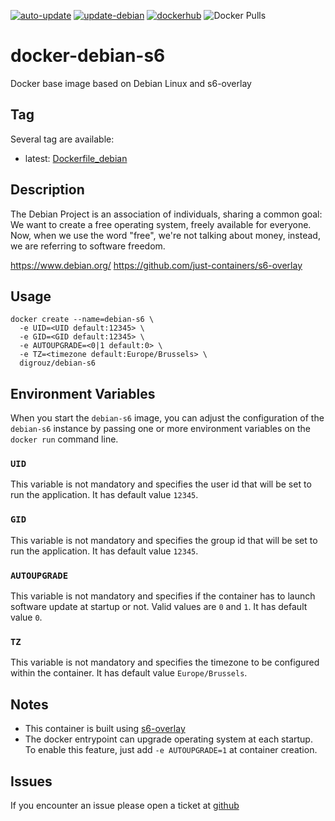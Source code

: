 [![auto-update](https://github.com/digrouz/docker-debian-s6/actions/workflows/auto-update.yml/badge.svg)](https://github.com/digrouz/docker-debian-s6/actions/workflows/auto-update.yml)
[![update-debian](https://github.com/digrouz/docker-debian-s6/actions/workflows/update-debian.yml/badge.svg)](https://github.com/digrouz/docker-debian-s6/actions/workflows/update-debian.yml)
[![dockerhub](https://github.com/digrouz/docker-debian-s6/actions/workflows/dockerhub.yml/badge.svg)](https://github.com/digrouz/docker-debian-s6/actions/workflows/dockerhub.yml)
![Docker Pulls](https://img.shields.io/docker/pulls/digrouz/debian-s6)

# docker-debian-s6
Docker base image based on Debian Linux and s6-overlay


## Tag
Several tag are available:
* latest: [Dockerfile_debian](https://github.com/digrouz/docker-debian-s6/blob/master/Dockerfile_debian)

## Description

The Debian Project is an association of individuals, sharing a common goal: We want to create a free operating system, freely available for everyone. Now, when we use the word "free", we're not talking about money, instead, we are referring to software freedom.

https://www.debian.org/
https://github.com/just-containers/s6-overlay

## Usage
    docker create --name=debian-s6 \
      -e UID=<UID default:12345> \
      -e GID=<GID default:12345> \
      -e AUTOUPGRADE=<0|1 default:0> \
      -e TZ=<timezone default:Europe/Brussels> \
      digrouz/debian-s6

## Environment Variables

When you start the `debian-s6` image, you can adjust the configuration of the `debian-s6` instance by passing one or more environment variables on the `docker run` command line.

### `UID`

This variable is not mandatory and specifies the user id that will be set to run the application. It has default value `12345`.

### `GID`

This variable is not mandatory and specifies the group id that will be set to run the application. It has default value `12345`.

### `AUTOUPGRADE`

This variable is not mandatory and specifies if the container has to launch software update at startup or not. Valid values are `0` and `1`. It has default value `0`.

### `TZ`

This variable is not mandatory and specifies the timezone to be configured within the container. It has default value `Europe/Brussels`.

## Notes

* This container is built using [s6-overlay](https://github.com/just-containers/s6-overlay)
* The docker entrypoint can upgrade operating system at each startup. To enable this feature, just add `-e AUTOUPGRADE=1` at container creation.

## Issues

If you encounter an issue please open a ticket at [github](https://github.com/digrouz/docker-debian-s6/issues)
